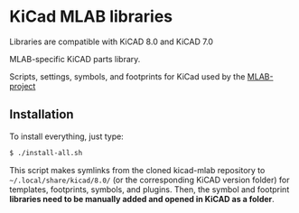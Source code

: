 KiCad MLAB libraries
==========
Libraries are compatible with KiCAD 8.0 and KiCAD 7.0

MLAB-specific KiCAD parts library.


Scripts, settings, symbols, and footprints for KiCad used by the [MLAB-project](http://mlab.cz)

Installation
------------
To install everything, just type:
```sh
$ ./install-all.sh
```
This script makes symlinks from the cloned kicad-mlab repository to `~/.local/share/kicad/8.0/` (or the corresponding KiCAD version folder) for templates, footprints, symbols, and plugins.
Then, the symbol and footprint **libraries need to be manually added and opened in KiCAD as a folder**.
